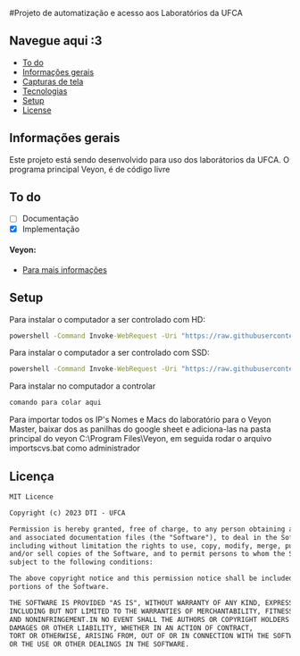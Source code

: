 
#Projeto de automatização e acesso aos Laboratórios da UFCA

## Navegue aqui :3

* [To do](#to-do)
* [Informações gerais](#informações-gerais)
* [Capturas de tela](#screenshots)
* [Tecnologias](#tecnologia)
* [Setup](#setup)
* [License](#license)

## Informações gerais

Este projeto está sendo desenvolvido para uso dos laborátorios da UFCA. O programa principal Veyon, é de código livre  

## To do

- [ ] Documentação
- [x] Implementação

#### Veyon:
* [Para mais informações]([https://github.com/derleymad/projeto-app-native/blob/main/curativar/package.json](https://github.com/veyon/veyon))

## Setup

Para instalar o computador a ser controlado com HD:
```cmd
powershell -Command Invoke-WebRequest -Uri "https://raw.githubusercontent.com/derleymad/win-power-ufca/main/scripts/initial-config-basic-hd.bat" -OutFile initial-config-basic-hd.bat; & ".\initial-config-basic-hd.bat"
```
Para instalar o computador a ser controlado com SSD:
```cmd
powershell -Command Invoke-WebRequest -Uri "https://raw.githubusercontent.com/derleymad/win-power-ufca/main/scripts/initial-config-basic-ssd.bat" -OutFile initial-config-basic-ssd.bat; & ".\initial-config-basic.bat"
```
Para instalar no computador a controlar
```cmd
comando para colar aqui
```


Para importar todos os IP's Nomes e Macs do laboratório para o Veyon Master, baixar dos as panilhas do google sheet e adiciona-las na pasta principal do veyon C:\Program Files\Veyon, em seguida rodar o arquivo importscvs.bat como administrador

## Licença

```html
MIT Licence 

Copyright (c) 2023 DTI - UFCA

Permission is hereby granted, free of charge, to any person obtaining a copy of this software
and associated documentation files (the "Software"), to deal in the Software without restriction,
including without limitation the rights to use, copy, modify, merge, publish, distribute, sublicense,
and/or sell copies of the Software, and to permit persons to whom the Software is furnished to do so, 
subject to the following conditions:

The above copyright notice and this permission notice shall be included in all copies or substantial 
portions of the Software.

THE SOFTWARE IS PROVIDED "AS IS", WITHOUT WARRANTY OF ANY KIND, EXPRESS OR IMPLIED, 
INCLUDING BUT NOT LIMITED TO THE WARRANTIES OF MERCHANTABILITY, FITNESS FOR A PARTICULAR PURPOSE
AND NONINFRINGEMENT.IN NO EVENT SHALL THE AUTHORS OR COPYRIGHT HOLDERS BE LIABLE FOR ANY CLAIM,
DAMAGES OR OTHER LIABILITY, WHETHER IN AN ACTION OF CONTRACT,
TORT OR OTHERWISE, ARISING FROM, OUT OF OR IN CONNECTION WITH THE SOFTWARE
OR THE USE OR OTHER DEALINGS IN THE SOFTWARE.
```

